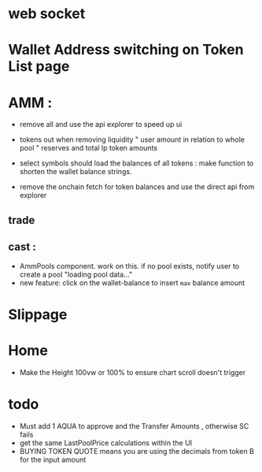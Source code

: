 # web socket

# Wallet Address switching on Token List page

# AMM :

- <TokenBalance> remove all and use the api explorer to speed up ui

- tokens out when removing liquidity " user amount in relation to whole pool " reserves and total lp token amounts

- select symbols should load the balances of all tokens : make function to shorten the wallet balance strings.
- remove the onchain fetch for token balances and use the direct api from explorer

## trade

## cast :

- AmmPools component. work on this. if no pool exists, notify user to create a pool "loading pool data..."
- new feature: click on the wallet-balance to insert `max` balance amount

# Slippage

# Home

- Make the Height 100vw or 100% to ensure chart scroll doesn't trigger

# todo

- Must add 1 AQUA to approve and the Transfer Amounts , otherwise SC fails
- get the same LastPoolPrice calculations within the UI
- BUYING TOKEN QUOTE means you are using the decimals from token B for the input amount
